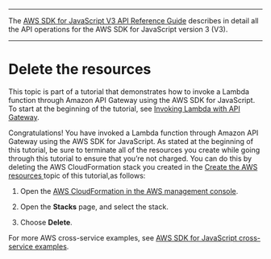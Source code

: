 --------

 The [AWS SDK for JavaScript V3 API Reference Guide](https://docs.aws.amazon.com/AWSJavaScriptSDK/v3/latest/index.html) describes in detail all the API operations for the AWS SDK for JavaScript version 3 \(V3\)\. 

--------

# Delete the resources<a name="api-gateway-invoking-lambda-destroy"></a>

This topic is part of a tutorial that demonstrates how to invoke a Lambda function through Amazon API Gateway using the AWS SDK for JavaScript\. To start at the beginning of the tutorial, see [Invoking Lambda with API Gateway](api-gateway-invoking-lambda-example.md)\.

Congratulations\! You have invoked a Lambda function through Amazon API Gateway using the AWS SDK for JavaScript\. As stated at the beginning of this tutorial, be sure to terminate all of the resources you create while going through this tutorial to ensure that you’re not charged\. You can do this by deleting the AWS CloudFormation stack you created in the [Create the AWS resources ](api-gateway-invoking-lambda-provision-resources.md) topic of this tutorial,as follows:

1. Open the [AWS CloudFormation in the AWS management console]( https://console.aws.amazon.com/cloudformation/home)\.

1. Open the **Stacks** page, and select the stack\.

1. Choose **Delete**\.

For more AWS cross\-service examples, see [AWS SDK for JavaScript cross\-service examples](https://docs.aws.amazon.com/sdk-for-javascript/v3/developer-guide/tutorials.html)\.